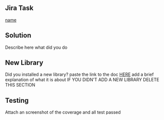 ## Jira Task
[name](link_here.com)

## Solution
Describe here what did you do

## New Library
Did you installed a new library? 
paste the link to the doc [HERE](link.com) 
add a brief explanation of what it is about
IF YOU DIDN'T ADD A NEW LIBRARY DELETE THIS SECTION

## Testing
Attach an screenshot of the coverage and all test passed
